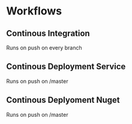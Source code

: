 # Workflows

## Continous Integration
Runs on push on every branch

## Continous Deployment Service
Runs on push on /master

## Continous Deplyoment Nuget
Runs on push on /master